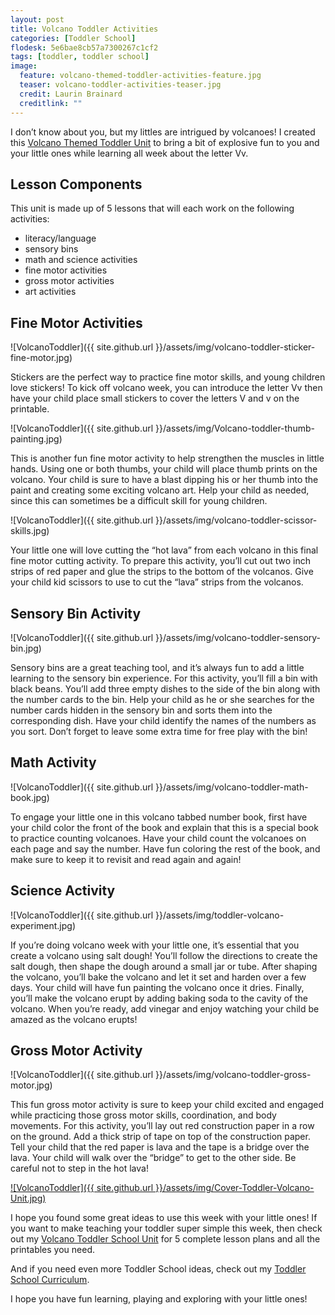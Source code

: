 ```yaml
---
layout: post
title: Volcano Toddler Activities
categories: [Toddler School]
flodesk: 5e6bae8cb57a7300267c1cf2
tags: [toddler, toddler school]
image:
  feature: volcano-themed-toddler-activities-feature.jpg
  teaser: volcano-toddler-activities-teaser.jpg
  credit: Laurin Brainard
  creditlink: ""
---
```

I don’t know about you, but my littles are intrigued by volcanoes! I created this [Volcano Themed Toddler Unit](https://www.teacherspayteachers.com/Product/Toddler-Activities-Lesson-Plans-Volcano-Preschool-Curriculum-Letter-V-5232563?st=e30448ebb266bb1f799086c644e17e40&utm_source=PB%20Blog&utm_campaign=Volcano%20Toddler%20Unit) to bring a bit of explosive fun to you and your little ones while learning all week about the letter Vv. 

## Lesson Components 
This unit is made up of 5 lessons that will each work on the following activities:
- literacy/language 
- sensory bins
- math and science activities 
- fine motor activities
- gross motor activities 
- art activities

## Fine Motor Activities 

![VolcanoToddler]({{ site.github.url }}/assets/img/volcano-toddler-sticker-fine-motor.jpg)

Stickers are the perfect way to practice fine motor skills, and young children love stickers! To kick off volcano week, you can introduce the letter Vv then have your child place small stickers to cover the letters V and v on the printable. 

![VolcanoToddler]({{ site.github.url }}/assets/img/Volcano-toddler-thumb-painting.jpg)

This is another fun fine motor activity to help strengthen the muscles in little hands. Using one or both thumbs, your child will place thumb prints on the volcano. Your child is sure to have a blast dipping his or her thumb into the paint and creating some exciting volcano art. Help your child as needed, since this can sometimes be a difficult skill for young children. 

![VolcanoToddler]({{ site.github.url }}/assets/img/volcano-toddler-scissor-skills.jpg)

Your little one will love cutting the “hot lava” from each volcano in this final fine motor cutting activity. To prepare this activity, you’ll cut out two inch strips of red paper and glue the strips to the bottom of the volcanos. Give your child kid scissors to use to cut the “lava” strips from the volcanos. 

## Sensory Bin Activity 

![VolcanoToddler]({{ site.github.url }}/assets/img/volcano-toddler-sensory-bin.jpg)

Sensory bins are a great teaching tool, and it’s always fun to add a little learning to the sensory bin experience. For this activity, you’ll fill a bin with black beans. You’ll add three empty dishes to the side of the bin along with the number cards to the bin. Help your child as he or she searches for the number cards hidden in the sensory bin and sorts them into the corresponding dish. Have your child identify the names of the numbers as you sort. Don’t forget to leave some extra time for free play with the bin! 

## Math Activity 

![VolcanoToddler]({{ site.github.url }}/assets/img/volcano-toddler-math-book.jpg)

To engage your little one in this volcano tabbed number book, first have your child color the front of the book and explain that this is a special book to practice counting volcanoes. Have your child count the volcanoes on each page and say the number. Have fun coloring the rest of the book, and make sure to keep it to revisit and read again and again! 

## Science Activity

![VolcanoToddler]({{ site.github.url }}/assets/img/toddler-volcano-experiment.jpg)

If you’re doing volcano week with your little one, it’s essential that you create a volcano using salt dough! You’ll follow the directions to create the salt dough, then shape the dough around a small jar or tube. After shaping the volcano, you’ll bake the volcano and let it set and harden over a few days. Your child will have fun painting the volcano once it dries. Finally, you’ll make the volcano erupt by adding baking soda to the cavity of the volcano. When you’re ready, add vinegar and enjoy watching your child be amazed as the volcano erupts! 

## Gross Motor Activity

![VolcanoToddler]({{ site.github.url }}/assets/img/volcano-toddler-gross-motor.jpg)

This fun gross motor activity is sure to keep your child excited and engaged while practicing those gross motor skills, coordination, and body movements. For this activity, you’ll lay out red construction paper in a row on the ground. Add a thick strip of tape on top of the construction paper. Tell your child that the red paper is lava and the tape is a bridge over the lava. Your child will walk over the “bridge” to get to the other side. Be careful not to step in the hot lava! 

[![VolcanoToddler]({{ site.github.url }}/assets/img/Cover-Toddler-Volcano-Unit.jpg)](https://www.teacherspayteachers.com/Product/Toddler-Activities-Lesson-Plans-Volcano-Preschool-Curriculum-Letter-V-5232563?st=e30448ebb266bb1f799086c644e17e40&utm_source=PB%20Blog&utm_campaign=Volcano%20Toddler%20Unit)

I hope you found some great ideas to use this week with your little ones! If you want to make teaching your toddler super simple this week, then check out my [Volcano Toddler School Unit](https://www.teacherspayteachers.com/Product/Toddler-Activities-Lesson-Plans-Volcano-Preschool-Curriculum-Letter-V-5232563?st=e30448ebb266bb1f799086c644e17e40&utm_source=PB%20Blog&utm_campaign=Volcano%20Toddler%20Unit) for 5 complete lesson plans and all the printables you need. 

And if you need even more Toddler School ideas, check out my [Toddler School Curriculum](https://www.teacherspayteachers.com/Product/Toddler-Activities-Lesson-Plans-Tot-School-Curriculum-Homeschool-Preschool-4296281?utm_source=PB%20Blog&utm_campaign=Toddler%20Bundle%20Upsell).

I hope you have fun learning, playing and exploring with your little ones! 
